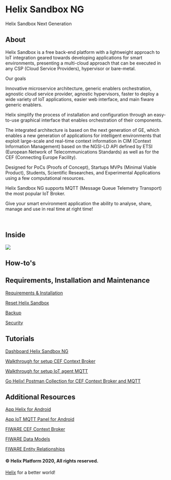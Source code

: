 # Helix Sandbox NG
Helix Sandbox Next Generation

## About

Helix Sandbox is a free back-end platform with a lightweight approach to IoT integration geared towards developing applications for smart environments, presenting a multi-cloud approach that can be executed in any CSP (Cloud Service Providers), hypervisor or bare-metal. 

Our goals

Innovative microservice architecture, generic enablers orchestration, agnostic cloud service provider, agnostic hypervisors, faster to deploy a wide variety of IoT applications, easier web interface, and main fiware generic enablers.

Helix simplify the process of installation and configuration through an easy-to-use graphical interface that enables orchestration of their components.

The integrated architecture is based on the next generation of GE, which enables a new generation of applications for intelligent environments that exploit large-scale and real-time context information in CIM (Context Information Management) based on the NGSI-LD API defined by ETSI (European Network of Telecommunications Standards) as well as for the CEF (Connecting Europe Facility).

Designed for PoCs (Proofs of Concept), Startups MVPs (Minimal Viable Product), Students, Scientific Researches, and Experimental Applications using a few computational resources.

Helix Sandbox NG supports MQTT (Message Queue Telemetry Transport) the most popular IoT Broker.

Give your smart environment application the ability to analyse, share, manage and use in real time at right time!

<br>

## Inside 

<img src="https://github.com/Helix-Platform/Sandbox-NG/blob/master/images/helixsandbox_ng.png">

<br>

## How-to's

## Requirements, Installation and Maintenance
    
   <a href="docs/requirements.md">Requirements & Installation</a>
  
   <a href="docs/reset.md">Reset Helix Sandbox</a>
   
   <a href="docs/backup.md">Backup</a>
   
   <a href="docs/security.md">Security</a>

## Tutorials

   <a href="docs/accessing.md">Dashboard Helix Sandbox NG</a>
   
   <a href="docs/create_broker.md">Walkthrough for setup CEF Context Broker</a>
   
   <a href="docs/coap_lwm2m.md">Walkthrough for setup IoT agent MQTT</a>
   
   <a href="postman/gohelix_postman_collection.json">Go Helix! Postman Collection for CEF Context Broker and MQTT</a>
   
   
        
## Additional Resources

   <a href="https://play.google.com/store/apps/details?id=br.net.smit.helix">App Helix for Android</a>
   
   <a href="https://play.google.com/store/apps/details?id=snr.lab.iotmqttpanel.prod">App IoT MQTT Panel for Android</a>
  
   <a href="https://fiware-orion.readthedocs.io/en/master/index.html">FIWARE CEF Context Broker</a>
   
   <a href="https://fiware-datamodels.readthedocs.io/en/latest/index.html">FIWARE Data Models</a>
   
   <a href="https://documenter.getpostman.com/view/513743/fiware-entity-relationships/RVu8gSCh?version=latest">FIWARE Entity Relationships</a> 

#### © Helix Platform 2020, All rights reserved.
<a href="https://gethelix.org">Helix</a> for a better world! 
